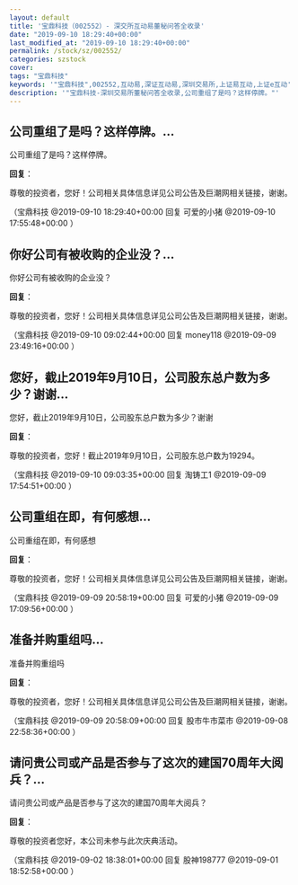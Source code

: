```yaml
---
layout: default
title: '宝鼎科技（002552）- 深交所互动易董秘问答全收录'
date: "2019-09-10 18:29:40+00:00"
last_modified_at: "2019-09-10 18:29:40+00:00"
permalink: /stock/sz/002552/
categories: szstock
cover: 
tags: "宝鼎科技"
keywords: '"宝鼎科技",002552,互动易,深证互动易,深圳交易所,上证易互动,上证e互动'
description: '"宝鼎科技-深圳交易所董秘问答全收录,公司重组了是吗？这样停牌。"'
---
```


## 公司重组了是吗？这样停牌。...

公司重组了是吗？这样停牌。

**回复**：

尊敬的投资者，您好！公司相关具体信息详见公司公告及巨潮网相关链接，谢谢。 

（宝鼎科技  @2019-09-10 18:29:40+00:00 回复 可爱的小猪  @2019-09-10 17:55:48+00:00 ）

## 你好公司有被收购的企业没？...

你好公司有被收购的企业没？

**回复**：

尊敬的投资者，您好！公司相关具体信息详见公司公告及巨潮网相关链接，谢谢。 

（宝鼎科技  @2019-09-10 09:02:44+00:00 回复 money118  @2019-09-09 23:49:16+00:00 ）

## 您好，截止2019年9月10日，公司股东总户数为多少？谢谢...

您好，截止2019年9月10日，公司股东总户数为多少？谢谢

**回复**：

尊敬的投资者，您好！截止2019年9月10日，公司股东总户数为19294。 

（宝鼎科技  @2019-09-10 09:03:35+00:00 回复 淘铸工1  @2019-09-09 17:54:51+00:00 ）

## 公司重组在即，有何感想...

公司重组在即，有何感想

**回复**：

尊敬的投资者，您好！公司相关具体信息详见公司公告及巨潮网相关链接，谢谢。 

（宝鼎科技  @2019-09-09 20:58:19+00:00 回复 可爱的小猪  @2019-09-09 17:09:56+00:00 ）

## 准备并购重组吗...

准备并购重组吗

**回复**：

尊敬的投资者，您好！公司相关具体信息详见公司公告及巨潮网相关链接，谢谢。 

（宝鼎科技  @2019-09-09 20:58:09+00:00 回复 股市牛市菜市  @2019-09-08 22:58:36+00:00 ）

## 请问贵公司或产品是否参与了这次的建国70周年大阅兵？...

请问贵公司或产品是否参与了这次的建国70周年大阅兵？

**回复**：

尊敬的投资者您好，本公司未参与此次庆典活动。 

（宝鼎科技  @2019-09-02 18:38:01+00:00 回复 股神198777  @2019-09-01 18:52:58+00:00 ）

